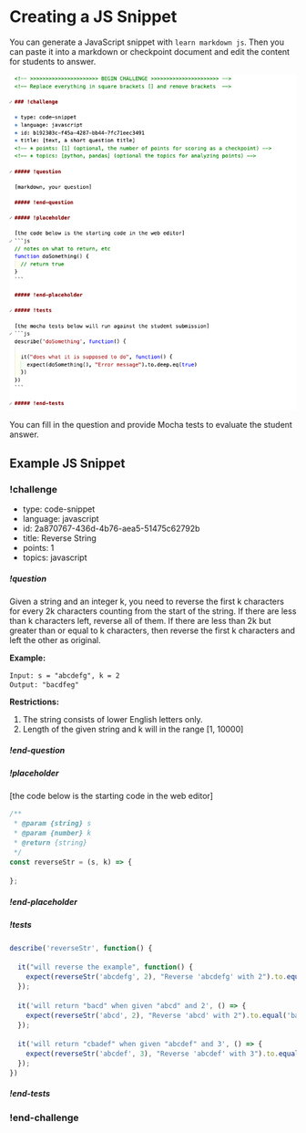 # Creating a JS Snippet

You can generate a JavaScript snippet with `learn markdown js`.  Then you can paste it into a markdown or checkpoint document and edit the content for students to answer.

![Learn JS Snippet](images/js-snippet.png)

You can fill in the question and provide Mocha tests to evaluate the student answer.  

## Example JS Snippet

<!-- >>>>>>>>>>>>>>>>>>>>>> BEGIN CHALLENGE >>>>>>>>>>>>>>>>>>>>>> -->
<!-- Replace everything in square brackets [] and remove brackets  -->

### !challenge

* type: code-snippet
* language: javascript
* id: 2a870767-436d-4b76-aea5-51475c62792b
* title: Reverse String
* points: 1
* topics: javascript

##### !question

Given a string and an integer k, you need to reverse the first k characters for every 2k characters counting from the start of the string. If there are less than k characters left, reverse all of them. If there are less than 2k but greater than or equal to k characters, then reverse the first k characters and left the other as original.

**Example:**

```
Input: s = "abcdefg", k = 2
Output: "bacdfeg"
```

**Restrictions:**

1. The string consists of lower English letters only.
1. Length of the given string and k will in the range [1, 10000]


##### !end-question

##### !placeholder

[the code below is the starting code in the web editor]
```js
/**
 * @param {string} s
 * @param {number} k
 * @return {string}
 */
const reverseStr = (s, k) => {
    
};
```

##### !end-placeholder

##### !tests

```js
describe('reverseStr', function() {

  it("will reverse the example", function() {
    expect(reverseStr('abcdefg', 2), "Reverse 'abcdefg' with 2").to.equal('bacdfeg')
  });

  it('will return "bacd" when given "abcd" and 2', () => {
    expect(reverseStr('abcd', 2), "Reverse 'abcd' with 2").to.equal('bacd')
  });

  it('will return "cbadef" when given "abcdef" and 3', () => {
    expect(reverseStr('abcdef', 3), "Reverse 'abcdef' with 3").to.equal('cbadef')
  });
})
```

##### !end-tests

<!-- other optional sections -->
<!-- !hint - !end-hint (markdown, users can see after a failed attempt) -->
<!-- !rubric - !end-rubric (markdown, instructors can see while scoring a checkpoint) -->
<!-- !explanation - !end-explanation (markdown, students can see after answering correctly) -->

### !end-challenge

<!-- ======================= END CHALLENGE ======================= -->